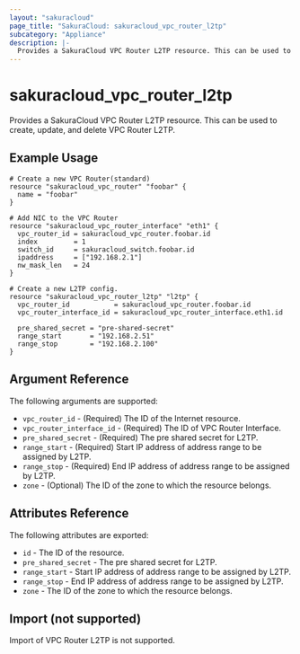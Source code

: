 ```yaml
---
layout: "sakuracloud"
page_title: "SakuraCloud: sakuracloud_vpc_router_l2tp"
subcategory: "Appliance"
description: |-
  Provides a SakuraCloud VPC Router L2TP resource. This can be used to create, update, and delete VPC Router L2TP.
---
```


# sakuracloud\_vpc\_router\_l2tp

Provides a SakuraCloud VPC Router L2TP resource. This can be used to create, update, and delete VPC Router L2TP.

## Example Usage

```hcl
# Create a new VPC Router(standard)
resource "sakuracloud_vpc_router" "foobar" {
  name = "foobar"
}

# Add NIC to the VPC Router
resource "sakuracloud_vpc_router_interface" "eth1" {
  vpc_router_id = sakuracloud_vpc_router.foobar.id
  index         = 1
  switch_id     = sakuracloud_switch.foobar.id
  ipaddress     = ["192.168.2.1"]
  nw_mask_len   = 24
}

# Create a new L2TP config.
resource "sakuracloud_vpc_router_l2tp" "l2tp" {
  vpc_router_id           = sakuracloud_vpc_router.foobar.id
  vpc_router_interface_id = sakuracloud_vpc_router_interface.eth1.id

  pre_shared_secret = "pre-shared-secret"
  range_start       = "192.168.2.51"
  range_stop        = "192.168.2.100"
}
```

## Argument Reference

The following arguments are supported:

* `vpc_router_id` - (Required) The ID of the Internet resource.
* `vpc_router_interface_id` - (Required) The ID of VPC Router Interface.
* `pre_shared_secret` - (Required) The pre shared secret for L2TP.
* `range_start` - (Required) Start IP address of address range to be assigned by L2TP.
* `range_stop` - (Required) End IP address of address range to be assigned by L2TP.
* `zone` - (Optional) The ID of the zone to which the resource belongs.

## Attributes Reference

The following attributes are exported:

* `id` - The ID of the resource.
* `pre_shared_secret` - The pre shared secret for L2TP.
* `range_start` - Start IP address of address range to be assigned by L2TP.
* `range_stop` - End IP address of address range to be assigned by L2TP.
* `zone` - The ID of the zone to which the resource belongs.

## Import (not supported)

Import of VPC Router L2TP is not supported.
